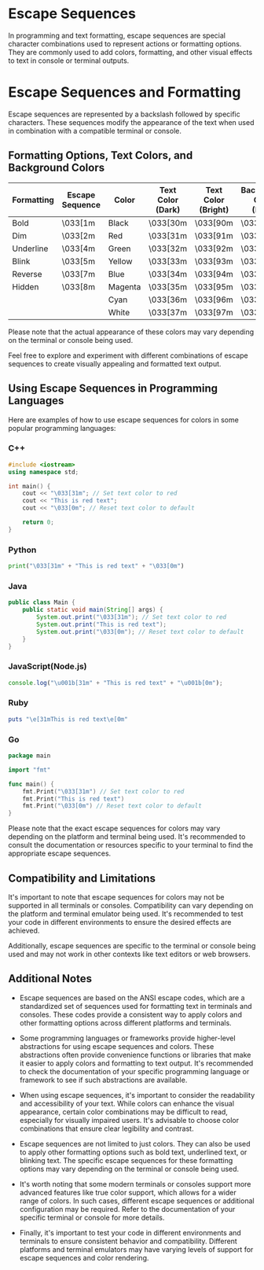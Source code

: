 # Escape Sequences

In programming and text formatting, escape sequences are special character combinations used to represent actions or formatting options. They are commonly used to add colors, formatting, and other visual effects to text in console or terminal outputs.

# Escape Sequences and Formatting

Escape sequences are represented by a backslash followed by specific characters. These sequences modify the appearance of the text when used in combination with a compatible terminal or console.

## Formatting Options, Text Colors, and Background Colors

| Formatting | Escape Sequence | Color   | Text Color (Dark) | Text Color (Bright) | Background Color (Dark) | Background Color (Bright) |
| ---------- | --------------- | ------- | ----------------- | ------------------- | ----------------------- | ------------------------- |
| Bold       | \033[1m         | Black   | \033[30m          | \033[90m            | \033[40m                | \033[100m                 |
| Dim        | \033[2m         | Red     | \033[31m          | \033[91m            | \033[41m                | \033[101m                 |
| Underline  | \033[4m         | Green   | \033[32m          | \033[92m            | \033[42m                | \033[102m                 |
| Blink      | \033[5m         | Yellow  | \033[33m          | \033[93m            | \033[43m                | \033[103m                 |
| Reverse    | \033[7m         | Blue    | \033[34m          | \033[94m            | \033[44m                | \033[104m                 |
| Hidden     | \033[8m         | Magenta | \033[35m          | \033[95m            | \033[45m                | \033[105m                 |
|            |                 | Cyan    | \033[36m          | \033[96m            | \033[46m                | \033[106m                 |
|            |                 | White   | \033[37m          | \033[97m            | \033[47m                | \033[107m                 |

Please note that the actual appearance of these colors may vary depending on the terminal or console being used.

Feel free to explore and experiment with different combinations of escape sequences to create visually appealing and formatted text output.

## Using Escape Sequences in Programming Languages

Here are examples of how to use escape sequences for colors in some popular programming languages:

### C++

```cpp
#include <iostream>
using namespace std;

int main() {
    cout << "\033[31m"; // Set text color to red
    cout << "This is red text";
    cout << "\033[0m"; // Reset text color to default

    return 0;
}
```

### Python

```python
print("\033[31m" + "This is red text" + "\033[0m")
```

### Java

```java
public class Main {
    public static void main(String[] args) {
        System.out.print("\033[31m"); // Set text color to red
        System.out.print("This is red text");
        System.out.print("\033[0m"); // Reset text color to default
    }
}
```

### JavaScript(Node.js)

```javascript
console.log("\u001b[31m" + "This is red text" + "\u001b[0m");
```

### Ruby

```ruby
puts "\e[31mThis is red text\e[0m"
```

### Go

```go
package main

import "fmt"

func main() {
    fmt.Print("\033[31m") // Set text color to red
    fmt.Print("This is red text")
    fmt.Print("\033[0m") // Reset text color to default
}
```

Please note that the exact escape sequences for colors may vary depending on the platform and terminal being used. It's recommended to consult the documentation or resources specific to your terminal to find the appropriate escape sequences.

## Compatibility and Limitations

It's important to note that escape sequences for colors may not be supported in all terminals or consoles. Compatibility can vary depending on the platform and terminal emulator being used. It's recommended to test your code in different environments to ensure the desired effects are achieved.

Additionally, escape sequences are specific to the terminal or console being used and may not work in other contexts like text editors or web browsers.

## Additional Notes

- Escape sequences are based on the ANSI escape codes, which are a standardized set of sequences used for formatting text in terminals and consoles. These codes provide a consistent way to apply colors and other formatting options across different platforms and terminals.

- Some programming languages or frameworks provide higher-level abstractions for using escape sequences and colors. These abstractions often provide convenience functions or libraries that make it easier to apply colors and formatting to text output. It's recommended to check the documentation of your specific programming language or framework to see if such abstractions are available.

- When using escape sequences, it's important to consider the readability and accessibility of your text. While colors can enhance the visual appearance, certain color combinations may be difficult to read, especially for visually impaired users. It's advisable to choose color combinations that ensure clear legibility and contrast.

- Escape sequences are not limited to just colors. They can also be used to apply other formatting options such as bold text, underlined text, or blinking text. The specific escape sequences for these formatting options may vary depending on the terminal or console being used.

- It's worth noting that some modern terminals or consoles support more advanced features like true color support, which allows for a wider range of colors. In such cases, different escape sequences or additional configuration may be required. Refer to the documentation of your specific terminal or console for more details.

- Finally, it's important to test your code in different environments and terminals to ensure consistent behavior and compatibility. Different platforms and terminal emulators may have varying levels of support for escape sequences and color rendering.
